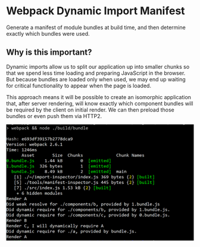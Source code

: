 # Webpack Dynamic Import Manifest

Generate a manifest of module bundles at build time, and then determine exactly
which bundles were used.

## Why is this important?

Dynamic imports allow us to split our application up into smaller chunks so that
we spend less time loading and preparing JavaScript in the browser. But because
bundles are loaded only when used, we may end up waiting for critical
functionality to appear when the page is loaded.

This approach means it will be possible to create an isomorphic application
that, after server rendering, will know exactly which component bundles will
be required by the client on initial render. We can then preload those bundles
or even push them via HTTP2.

![Build and run](/docs/screenshot.png?raw=true)
